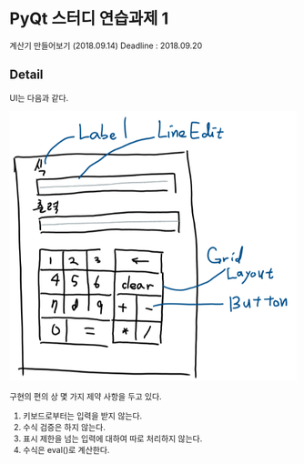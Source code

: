 # PyQt 스터디 연습과제 1
계산기 만들어보기 (2018.09.14)
Deadline : 2018.09.20

## Detail
UI는 다음과 같다.

![Basic UI](BasicUI.PNG)

구현의 편의 상 몇 가지 제약 사항을 두고 있다.
1. 키보드로부터는 입력을 받지 않는다.
2. 수식 검증은 하지 않는다.
3. 표시 제한을 넘는 입력에 대하여 따로 처리하지 않는다.
4. 수식은 eval()로 계산한다.


